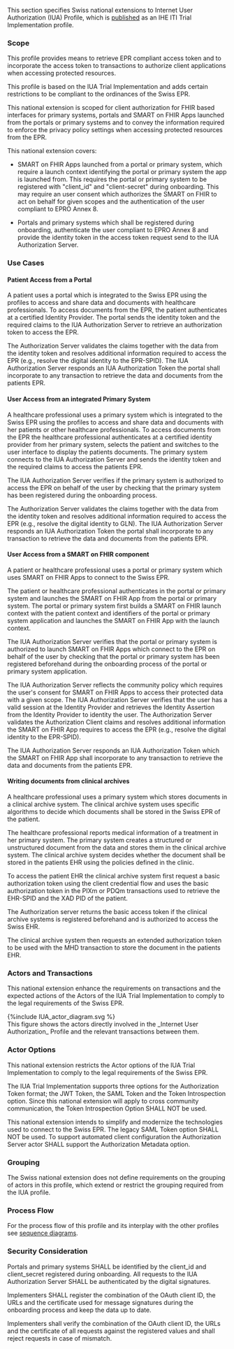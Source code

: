 This section specifies Swiss national extensions to Internet User Authorization (IUA) Profile, which
is [published](https://profiles.ihe.net/ITI/IUA/index.html) as an IHE ITI Trial Implementation profile.

### Scope

This profile provides means to retrieve EPR compliant access token and to incorporate the access token to transactions
to authorize client applications when accessing protected resources.

This profile is based on the IUA Trial Implementation and adds certain restrictions to be compliant to the ordinances of
the Swiss EPR.

This national extension is scoped for client authorization for FHIR based interfaces for primary systems, portals and
SMART on FHIR Apps launched from the portals or primary systems and to convey the information required to enforce the
privacy policy settings when accessing protected resources from the EPR.

This national extension covers:

- SMART on FHIR Apps launched from a portal or primary system, which require a launch context identifying the portal or
  primary system the app is launched from. This requires the portal or primary system to be registered with "client_id"
  and "client-secret" during onboarding. This may require an user consent which authorizes the SMART on FHIR to act on
  behalf for given scopes and the authentication of the user compliant to EPRO Annex 8.

- Portals and primary systems which shall be registered during onboarding, authenticate the user compliant to EPRO Annex
  8 and provide the identity token in the access token request send to the IUA Authorization Server.

### Use Cases

#### Patient Access from a Portal

A patient uses a portal which is integrated to the Swiss EPR using the profiles to access and share data and documents
with healthcare professionals. To access documents from the EPR, the patient authenticates at a certified Identity
Provider. The portal sends the identity token and the required claims to the IUA Authorization Server
to retrieve an authorization token to access the EPR.

The Authorization Server validates the claims together with the data from the identity token and resolves additional
information required to access the EPR (e.g., resolve the digital identity to the EPR-SPID). The IUA Authorization
Server
responds an IUA Authorization Token the portal shall incorporate to any transaction to retrieve the data and documents
from the patients EPR.

#### User Access from an integrated Primary System

A healthcare professional uses a primary system which is integrated to the Swiss EPR using the profiles to access and
share data and documents with her patients or other healthcare professionals. To access documents from the EPR the
healthcare professional authenticates at a certified identity provider from her primary system, selects the patient
and switches to the user interface to display the patients documents. The primary system connects to the IUA
Authorization
Server and sends the identity token and the required claims to access the patients EPR.

The IUA Authorization Server verifies if the primary system is authorized to access the EPR on behalf of the user by
checking that the primary system has been registered during the onboarding process.

The Authorization Server validates the claims together with the data from the identity token and resolves additional
information required to access the EPR (e.g., resolve the digital identity to GLN). The IUA Authorization Server
responds an IUA Authorization Token the portal shall incorporate to any transaction to retrieve the data and documents
from the patients EPR.

#### User Access from a SMART on FHIR component

A patient or healthcare professional uses a portal or primary system which uses SMART on FHIR Apps to connect to the
Swiss EPR.

The patient or healthcare professional authenticates in the portal or primary system and launches the SMART on FHIR App
from the portal or primary system. The portal or primary system first builds a SMART on FHIR launch context with the
patient context and identifiers of the portal or primary system application and launches the SMART on FHIR App with the
launch context.

The IUA Authorization Server verifies that the portal or primary system is authorized to launch SMART on FHIR Apps which
connect to the EPR on behalf of the user by checking that the portal or primary system has been registered beforehand
during the onboarding process of the portal or primary system application.

The IUA Authorization Server reflects the community policy which requires the user's consent for SMART on FHIR Apps to
access their protected data with a given scope. The IUA Authorization Server verifies that the user has a valid session
at the Identity Provider and retrieves the Identity Assertion from the Identity Provider to identity the user.
The Authorization Server validates the Authorization Client claims and resolves additional information the SMART on
FHIR App requires to access the EPR (e.g., resolve the digital identity to the EPR-SPID).

The IUA Authorization Server responds an IUA Authorization Token which the SMART on FHIR App shall incorporate to any
transaction to retrieve the data and documents from the patients EPR.

#### Writing documents from clinical archives

A healthcare professional uses a primary system which stores documents in a clinical archive system. The clinical
archive system uses specific algorithms to decide which documents shall be stored in the Swiss EPR of the patient.

The healthcare professional reports medical information of a treatment in her primary system. The primary system creates
a structured or unstructured document from the data and stores them in the clinical archive system. The clinical archive
system decides whether the document shall be stored in the patients EHR using the policies defined in the clinic.

To access the patient EHR the clinical archive system first request a basic authorization token using the client
credential flow and uses the basic authorization token in the PIXm or PDQm transactions used to retrieve the EHR-SPID
and the XAD PID of the patient.

The Authorization server returns the basic access token if the clinical archive systems is registered beforehand and is
authorized to access the Swiss EHR.

The clinical archive system then requests an extended authorization token to be used with the MHD transaction to store
the document in the patients EHR.

### Actors and Transactions

This national extension enhance the requirements on transactions and the expected actions of the Actors of the IUA Trial
Implementation to comply to the legal requirements of the Swiss EPR.

<div>
{%include IUA_actor_diagram.svg %}
</div>
This figure shows the actors directly involved in the _Internet User Authorization_ Profile and the relevant 
transactions between them.

### Actor Options

This national extension restricts the Actor options of the IUA Trial Implementation to comply to the legal requirements
of the Swiss EPR.

The IUA Trial Implementation supports three options for the Authorization Token format; the JWT Token, the SAML Token
and the Token Introspection option. Since this national extension will apply to cross community communication, the Token
Introspection Option SHALL NOT be used.

This national extension intends to simplify and modernize the technologies used to connect to the Swiss EPR. The legacy
SAML Token option SHALL NOT be used. To support automated client configuration the Authorization Server actor SHALL
support the Authorization Metadata option.

### Grouping

The Swiss national extension does not define requirements on the grouping of actors in this profile, which extend or
restrict the grouping required from the IUA profile.

### Process Flow

For the process flow of this profile and its interplay with the other profiles
see [sequence diagrams](sequencediagrams.html).

### Security Consideration

Portals and primary systems SHALL be identified by the client_id and client_secret registered during onboarding. All
requests to the IUA Authorization Server SHALL be authenticated by the digital signatures.

Implementers SHALL register the combination of the OAuth client ID, the URLs and the certificate used for message
signatures during the onboarding process and keep the data up to date.

Implementers shall verify the combination of the OAuth client ID, the URLs and the certificate of all requests
against the registered values and shall reject requests in case of mismatch.

